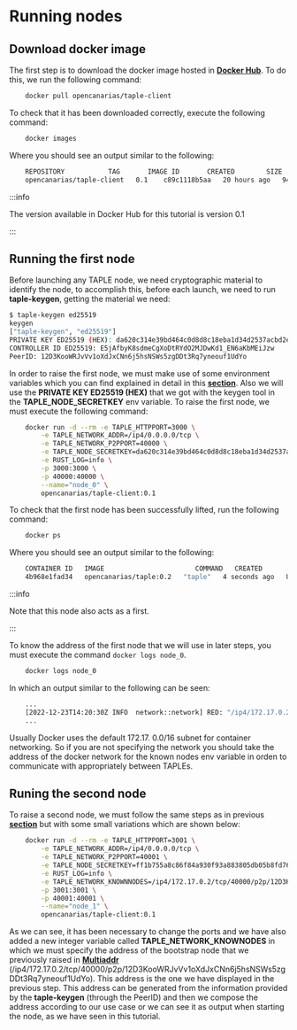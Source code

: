 # Running nodes

## Download docker image

The first step is to download the docker image hosted in [**Docker Hub**](https://hub.docker.com/r/opencanarias/taple-client). To do this, we run the following command:

```bash
    docker pull opencanarias/taple-client
```

To check that it has been downloaded correctly, execute the following command:

```bash
    docker images
```

Where you should see an output similar to the following:

```bash
    REPOSITORY           TAG       IMAGE ID       CREATED        SIZE
    opencanarias/taple-client   0.1    c89c1118b5aa   20 hours ago   94.4MB
```

:::info

The version available in Docker Hub for this tutorial is version 0.1

:::

## Running the first node

Before launching any TAPLE node, we need cryptographic material to identify the node, to accomplish this, before each launch,  we need to run **taple-keygen**, getting the material we need:

```bash
$ taple-keygen ed25519
keygen
["taple-keygen", "ed25519"]
PRIVATE KEY ED25519 (HEX): da620c314e39bd464c0d8d8c18eba1d34d2537acbd2ec08c534a97e77fc40fd8
CONTROLLER ID ED25519: E5jAfbyK8sdmeCgXoDtRYdO2MJDwKd1_EN6aKbMEiJzw
PeerID: 12D3KooWRJvVv1oXdJxCNn6j5hsNSWs5zgDDt3Rq7yneouf1UdYo
```

In order to raise the first node, we must make use of some environment variables which you can find explained in detail in this **[section](../../learn/taple-client-config.md#environment-variables)**. Also we will use the **PRIVATE KEY ED25519 (HEX)** that we got with the keygen tool in the **TAPLE_NODE_SECRETKEY** env variable. To raise the first node, we must execute the following command:

```bash
    docker run -d --rm -e TAPLE_HTTPPORT=3000 \
        -e TAPLE_NETWORK_ADDR=/ip4/0.0.0.0/tcp \
        -e TAPLE_NETWORK_P2PPORT=40000 \
        -e TAPLE_NODE_SECRETKEY=da620c314e39bd464c0d8d8c18eba1d34d2537acbd2ec08c534a97e77fc40fd8 \
        -e RUST_LOG=info \
        -p 3000:3000 \
        -p 40000:40000 \
        --name="node_0" \
        opencanarias/taple-client:0.1
```

To check that the first node has been successfully lifted, run the following command:

```bash
    docker ps
```

Where you should see an output similar to the following:

```bash
    CONTAINER ID   IMAGE                       COMMAND   CREATED         STATUS        PORTS                                                                                      NAMES
    4b968e1fad34   opencanarias/taple:0.2   "taple"   4 seconds ago   Up 3 seconds   0.0.0.0:3000->3000/tcp,:::3000->3000/tcp, 0.0.0.0:40000->40000/tcp, :::40000->40000/tcp   node_0
```

:::info

Note that this node also acts as a first.

:::

To know the address of the first node that we will use in later steps, you must execute the command ```docker logs node_0```.

```bash
    docker logs node_0
```

In which an output similar to the following can be seen:

```bash
    ...
    [2022-12-23T14:20:30Z INFO  network::network] RED: "/ip4/172.17.0.2/tcp/40000/p2p/12D3KooWRJvVv1oXdJxCNn6j5hsNSWs5zgDDt3Rq7yneouf1UdYo"
    ...
```

Usually Docker uses the default 172.17. 0.0/16 subnet for container networking. So if you are not specifying the network you should take the address of the docker network for the known nodes env variable in orden to communicate with appropriately between TAPLEs.

## Runing the second node

To raise a second node, we must follow the same steps as in previous **[section](#running-the-first-node)** but with some small variations which are shown below:

```bash
    docker run -d --rm -e TAPLE_HTTPPORT=3001 \
        -e TAPLE_NETWORK_ADDR=/ip4/0.0.0.0/tcp \
        -e TAPLE_NETWORK_P2PPORT=40001 \
        -e TAPLE_NODE_SECRETKEY=ff1b755a8c86f84a930f93a883805db05b8fd76480431c243708dfac9dde087d \
        -e RUST_LOG=info \
        -e TAPLE_NETWORK_KNOWNNODES=/ip4/172.17.0.2/tcp/40000/p2p/12D3KooWRJvVv1oXdJxCNn6j5hsNSWs5zgDDt3Rq7yneouf1UdYo \
        -p 3001:3001 \
        -p 40001:40001 \
        --name="node_1" \
        opencanarias/taple-client:0.1
```

As we can see, it has been necessary to change the ports and we have also added a new integer variable called **TAPLE_NETWORK_KNOWNODES** in which we must specify the address of the bootstrap node that we previously raised in **[Multiaddr](../../discover/glossary.md#multiaddr)** (/ip4/172.17.0.2/tcp/40000/p2p/12D3KooWRJvVv1oXdJxCNn6j5hsNSWs5zgDDt3Rq7yneouf1UdYo). This address is the one we have displayed in the previous step. This address can be generated from the information provided by the **taple-keygen** (through the PeerID) and then we compose the address according to our use case or we can see it as output when starting the node, as we have seen in this tutorial.
